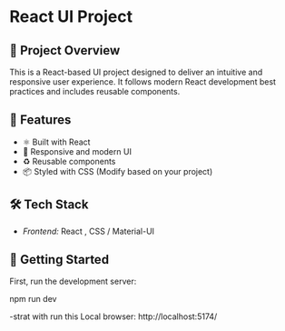 # React UI Project

## 🚀 Project Overview
This is a React-based UI project designed to deliver an intuitive and responsive user experience. It follows modern React development best practices and includes reusable components.

## 📌 Features
- ⚛ Built with React  
- 🎨 Responsive and modern UI  
- ♻ Reusable components   
- 📦 Styled with CSS (Modify based on your project)  

## 🛠 Tech Stack
- *Frontend:* React , CSS / Material-UI
  
## 🚀 Getting Started 

First, run the development server:

npm run dev

-strat with run this Local browser:   http://localhost:5174/
